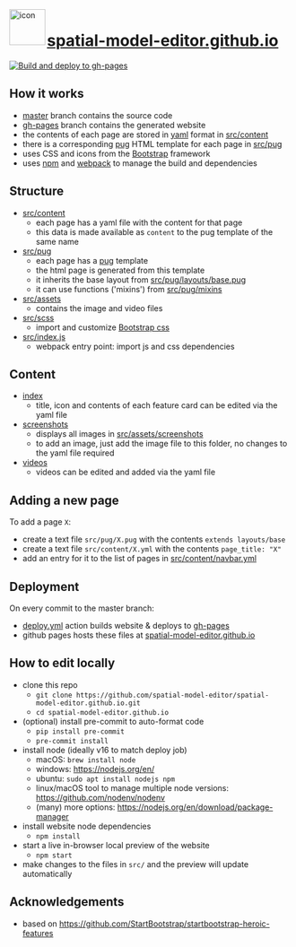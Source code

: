 <img align="left" width="64" height="64" src="https://raw.githubusercontent.com/spatial-model-editor/spatial-model-editor/master/src/core/resources/icon.iconset/icon_32x32@2x.png" alt="icon">

# [spatial-model-editor.github.io](https://spatial-model-editor.github.io/)

[![Build and deploy to gh-pages](https://github.com/spatial-model-editor/spatial-model-editor.github.io/actions/workflows/deploy.yml/badge.svg)](https://github.com/spatial-model-editor/spatial-model-editor.github.io/actions/workflows/deploy.yml)

## How it works

- [master](https://github.com/spatial-model-editor/spatial-model-editor.github.io/tree/master) branch contains the source code
- [gh-pages](https://github.com/spatial-model-editor/spatial-model-editor.github.io/tree/gh-pages) branch contains the generated website
- the contents of each page are stored in [yaml](https://yaml.org/) format in [src/content](/src/content)
- there is a corresponding [pug](https://pugjs.org/) HTML template for each page in [src/pug](/src/pug)
- uses CSS and icons from the [Bootstrap](https://getbootstrap.com/) framework
- uses [npm](https://www.npmjs.com/) and [webpack](https://webpack.js.org/) to manage the build and dependencies

## Structure

- [src/content](/src/content)
  - each page has a yaml file with the content for that page
  - this data is made available as `content` to the pug template of the same name
- [src/pug](/src/pug)
  - each page has a [pug](https://pugjs.org/) template
  - the html page is generated from this template
  - it inherits the base layout from [src/pug/layouts/base.pug](/src/pug/layouts/base.pug)
  - it can use functions ('mixins') from [src/pug/mixins](/src/pug/mixins)
- [src/assets](/src/assets)
  - contains the image and video files
- [src/scss](/src/scss)
  - import and customize [Bootstrap css](https://getbootstrap.com/docs/5.1/customize/sass/)
- [src/index.js](/src/index.js)
  - webpack entry point: import js and css dependencies

## Content

- [index](/src/content/index.yml)
  - title, icon and contents of each feature card can be edited via the yaml file
- [screenshots](/src/content/screenshots.yml)
  - displays all images in [src/assets/screenshots](/src/assets/screenshots)
  - to add an image, just add the image file to this folder, no changes to the yaml file required
- [videos](/src/content/videos.yml)
  - videos can be edited and added via the yaml file

## Adding a new page

To add a page `X`:

- create a text file `src/pug/X.pug` with the contents `extends layouts/base`
- create a text file `src/content/X.yml` with the contents `page_title: "X"`
- add an entry for it to the list of pages in [src/content/navbar.yml](src/content/navbar.yml)

## Deployment

On every commit to the master branch:

- [deploy.yml](https://github.com/spatial-model-editor/spatial-model-editor.github.io/actions/workflows/deploy.yml) action builds website & deploys to [gh-pages](https://github.com/spatial-model-editor/spatial-model-editor.github.io/tree/gh-pages)
- github pages hosts these files at [spatial-model-editor.github.io](https://spatial-model-editor.github.io/)

## How to edit locally

- clone this repo
  - `git clone https://github.com/spatial-model-editor/spatial-model-editor.github.io.git`
  - `cd spatial-model-editor.github.io`
- (optional) install pre-commit to auto-format code
  - `pip install pre-commit`
  - `pre-commit install`
- install node (ideally v16 to match deploy job)
  - macOS: `brew install node`
  - windows: https://nodejs.org/en/
  - ubuntu: `sudo apt install nodejs npm`
  - linux/macOS tool to manage multiple node versions: https://github.com/nodenv/nodenv
  - (many) more options: https://nodejs.org/en/download/package-manager
- install website node dependencies
  - `npm install`
- start a live in-browser local preview of the website
  - `npm start`
- make changes to the files in `src/` and the preview will update automatically

## Acknowledgements

- based on https://github.com/StartBootstrap/startbootstrap-heroic-features

